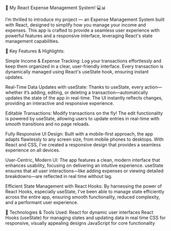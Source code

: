 🚀 My React Expense Management System! 💻📊

I’m thrilled to introduce my project — an Expense Management System built with React, designed to simplify how you manage your income and expenses. This app is crafted to provide a seamless user experience with powerful features and a responsive interface, leveraging React's state management capabilities.

🔑 Key Features & Highlights:

Simple Income & Expense Tracking:
Log your transactions effortlessly and keep them organized in a clear, user-friendly interface. Every transaction is dynamically managed using React's useState hook, ensuring instant updates.

Real-Time Data Updates with useState:
Thanks to useState, every action—whether it’s adding, editing, or deleting a transaction—automatically updates the state of the app in real-time. The UI instantly reflects changes, providing an interactive and responsive experience.

Editable Transactions:
Modify transactions on the fly! The edit functionality is powered by useState, allowing users to update entries in real-time with smooth transitions and no page reloads.

Fully Responsive UI Design:
Built with a mobile-first approach, the app adapts flawlessly to any screen size, from mobile phones to desktops. With React and CSS, I’ve created a responsive design that provides a seamless experience on all devices.

User-Centric, Modern UI:
The app features a clean, modern interface that enhances usability, focusing on delivering an intuitive experience. useState ensures that all user interactions—like adding expenses or viewing detailed breakdowns—are reflected in real time without lag.

Efficient State Management with React Hooks:
By harnessing the power of React Hooks, especially useState, I’ve been able to manage state efficiently across the entire app, ensuring smooth functionality, reduced complexity, and a performant user experience.

🎨 Technologies & Tools Used:
React for dynamic user interfaces
React Hooks (useState) for managing states and updating data in real time
CSS for responsive, visually appealing designs
JavaScript for core functionality
